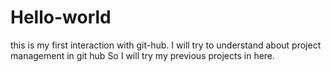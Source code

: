 # Hello-world
this is my first interaction with git-hub.
I will try to understand about project management in git hub
So I will try my previous projects in here.
